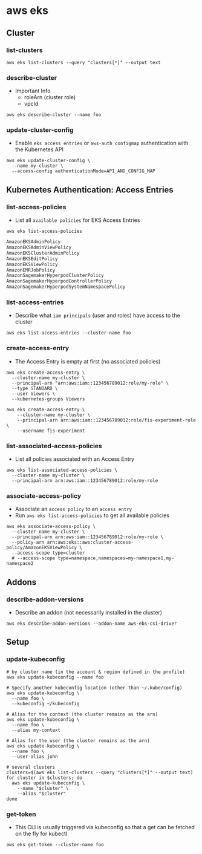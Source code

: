 # aws eks

## Cluster

### list-clusters

```shell
aws eks list-clusters --query "clusters[*]" --output text
```

### describe-cluster

- Important Info
  - roleArn (cluster role)
  - vpcId

```shell
aws eks describe-cluster --name foo
```

### update-cluster-config

- Enable `eks access entries` or `aws-auth configmap` authentication with the Kubernetes API

```shell
aws eks update-cluster-config \
  --name my-cluster \
  --access-config authenticationMode=API_AND_CONFIG_MAP
```

## Kubernetes Authentication: Access Entries

### list-access-policies

- List all `available policies` for EKS Access Entries

```shell
aws eks list-access-policies
```

```txt
AmazonEKSAdminPolicy
AmazonEKSAdminViewPolicy
AmazonEKSClusterAdminPolicy
AmazonEKSEditPolicy
AmazonEKSViewPolicy
AmazonEMRJobPolicy
AmazonSagemakerHyperpodClusterPolicy
AmazonSagemakerHyperpodControllerPolicy
AmazonSagemakerHyperpodSystemNamespacePolicy
```

### list-access-entries

- Describe what `iam principals` (user and roles) have access to the cluster

```shell
aws eks list-access-entries --cluster-name foo
```

### create-access-entry

- The Access Entry is empty at first (no associated policies)

```shell
aws eks create-access-entry \
  --cluster-name my-cluster \
  --principal-arn "arn:aws:iam::123456789012:role/my-role" \
  --type STANDARD \
  --user Viewers \
  --kubernetes-groups Viewers

aws eks create-access-entry \
    --cluster-name my-cluster \
    --principal-arn arn:aws:iam::123456789012:role/fis-experiment-role \
    --username fis-experiment
```

### list-associated-access-policies

- List all policies associated with an Access Entry

```shell
aws eks list-associated-access-policies \
  --cluster-name my-cluster \
  --principal-arn arn:aws:iam::123456789012:role/my-role
```

### associate-access-policy

- Associate an `access policy` to an `access entry`
- Run `aws eks list-access-policies` to get all available policies

```shell
aws eks associate-access-policy \
  --cluster-name my-cluster \
  --principal-arn arn:aws:iam::123456789012:role/my-role \
  --policy-arn arn:aws:eks::aws:cluster-access-policy/AmazonEKSViewPolicy \
  --access-scope type=cluster
  # --access-scope type=namespace,namespaces=my-namespace1,my-namespace2
```

## Addons

### describe-addon-versions

- Describe an addon (not necessarily installed in the cluster)

```shell
aws eks describe-addon-versions --addon-name aws-ebs-csi-driver
```

## Setup

### update-kubeconfig

```shell
# by cluster name (in the account & region defined in the profile)
aws eks update-kubeconfig --name foo

# Specify another kubeconfig location (other than ~/.kube/config)
aws eks update-kubeconfig \
  --name foo \
  --kubeconfig ~/kubeconfig

# Alias for the context (the cluster remains as the arn)
aws eks update-kubeconfig \
  --name foo \
  --alias my-context

# Alias for the user (the cluster remains as the arn)
aws eks update-kubeconfig \
  --name foo \
  --user-alias john
```

```shell
# several clusters
clusters=$(aws eks list-clusters --query "clusters[*]" --output text)
for cluster in $clusters; do
  aws eks update-kubeconfig \
    --name "$cluster" \
    --alias "$cluster"
done
```

### get-token

- This CLI is usually triggered via kubeconfig so that a get can be fetched on the fly for kubectl

```shell
aws eks get-token --cluster-name foo
```

